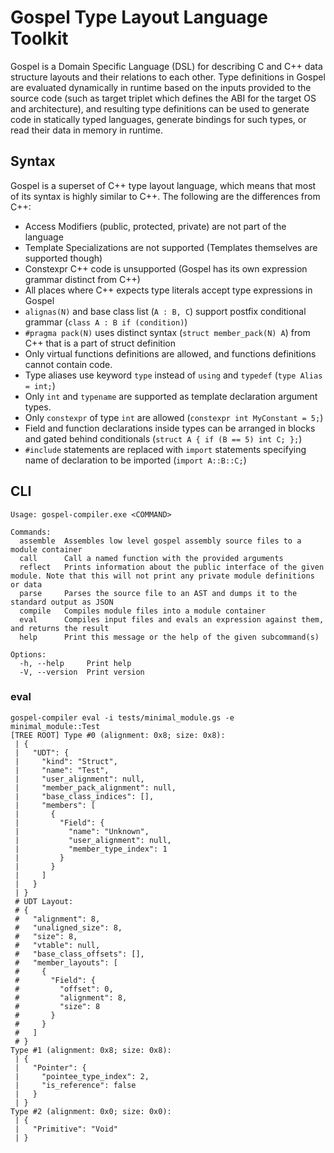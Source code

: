 # Gospel Type Layout Language Toolkit

Gospel is a Domain Specific Language (DSL) for describing C and C++ data structure layouts and their relations to each other.
Type definitions in Gospel are evaluated dynamically in runtime based on the inputs provided to the source code 
(such as target triplet which defines the ABI for the target OS and architecture), and resulting type
definitions can be used to generate code in statically typed languages, generate bindings for such types, or read
their data in memory in runtime.

## Syntax

Gospel is a superset of C++ type layout language, which means that most of its syntax is highly similar to C++.
The following are the differences from C++:
 - Access Modifiers (public, protected, private) are not part of the language
 - Template Specializations are not supported (Templates themselves are supported though)
 - Constexpr C++ code is unsupported (Gospel has its own expression grammar distinct from C++)
 - All places where C++ expects type literals accept type expressions in Gospel
 - `alignas(N)` and base class list (`A : B, C`) support postfix conditional grammar (`class A : B if (condition)`)
 - `#pragma pack(N)` uses distinct syntax (`struct member_pack(N) A`) from C++ that is a part of struct definition
 - Only virtual functions definitions are allowed, and functions definitions cannot contain code.
 - Type aliases use keyword `type` instead of `using` and `typedef` (`type Alias = int;`)
 - Only `int` and `typename` are supported as template declaration argument types.
 - Only `constexpr` of type `int` are allowed (`constexpr int MyConstant = 5;`)
 - Field and function declarations inside types can be arranged in blocks and gated behind conditionals (`struct A { if (B == 5) int C; };`)
 - `#include` statements are replaced with `import` statements specifying name of declaration to be imported (`import A::B::C;`)

## CLI

```console
Usage: gospel-compiler.exe <COMMAND>

Commands:
  assemble  Assembles low level gospel assembly source files to a module container
  call      Call a named function with the provided arguments
  reflect   Prints information about the public interface of the given module. Note that this will not print any private module definitions or data
  parse     Parses the source file to an AST and dumps it to the standard output as JSON
  compile   Compiles module files into a module container
  eval      Compiles input files and evals an expression against them, and returns the result
  help      Print this message or the help of the given subcommand(s)

Options:
  -h, --help     Print help
  -V, --version  Print version
```

### eval

```console
gospel-compiler eval -i tests/minimal_module.gs -e minimal_module::Test
[TREE ROOT] Type #0 (alignment: 0x8; size: 0x8): 
 | {
 |   "UDT": {
 |     "kind": "Struct",
 |     "name": "Test",
 |     "user_alignment": null,
 |     "member_pack_alignment": null,
 |     "base_class_indices": [],
 |     "members": [
 |       {
 |         "Field": {
 |           "name": "Unknown",
 |           "user_alignment": null,
 |           "member_type_index": 1
 |         }
 |       }
 |     ]
 |   }
 | }
 # UDT Layout:
 # {
 #   "alignment": 8,
 #   "unaligned_size": 8,
 #   "size": 8,
 #   "vtable": null,
 #   "base_class_offsets": [],
 #   "member_layouts": [
 #     {
 #       "Field": {
 #         "offset": 0,
 #         "alignment": 8,
 #         "size": 8
 #       }
 #     }
 #   ]
 # }
Type #1 (alignment: 0x8; size: 0x8):
 | {
 |   "Pointer": {
 |     "pointee_type_index": 2,
 |     "is_reference": false
 |   }
 | }
Type #2 (alignment: 0x0; size: 0x0):
 | {
 |   "Primitive": "Void"
 | }
```
